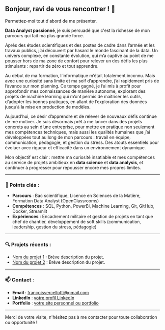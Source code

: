 ## Bonjour, ravi de vous rencontrer ! 👋

Permettez-moi tout d'abord de me présenter.

**Data Analyst passionné**, je suis persuadé que c'est la richesse de mon parcours qui fait ma plus grande force.

Après des études scientifiques et des postes de cadre dans l’armée et les travaux publics, j’ai découvert par hasard le monde fascinant de la data. Un univers complexe, en constante évolution, qui m’a captivé au point de me pousser hors de ma zone de confort pour relever un des défis les plus stimulants : repartir de zéro et tout apprendre.

Au début de ma formation, l’informatique m’était totalement inconnu. Mais avec une curiosité sans limite et ma soif d’apprendre, j’ai rapidement pris de l’avance sur mon planning. Ce temps gagné, je l’ai mis à profit pour approfondir mes connaissances de manière autonome, explorant des projets de machine learning qui m’ont permis de maîtriser les outils, d’adopter les bonnes pratiques, en allant de l’exploration des données jusqu’à la mise en production de modèles.

Aujourd’hui, ce désir d’apprendre et de relever de nouveaux défis continue de me motiver. Je suis désormais prêt à me lancer dans des projets concrets au sein d’une entreprise, pour mettre en pratique non seulement mes compétences techniques, mais aussi les qualités humaines que j’ai développées tout au long de mon parcours : travail en équipe, communication, pédagogie, et gestion du stress. Des atouts essentiels pour évoluer avec rigueur et efficacité dans un environnement dynamique.

Mon objectif est clair : mettre ma curiosité insatiable et mes compétences au service de projets ambitieux en **data science** et **data analysis**, et continuer à progresser pour repousser encore mes propres limites.

---

### 📍 Points clés :
- **Parcours** : Bac scientifique, Licence en Sciences de la Matière, Formation Data Analyst (OpenClassrooms)
- **Compétences** : SQL, Python, PowerBi, Machine Learning, Git, GitHub, Docker, Streamlit
- **Expériences** : Encadrement militaire et gestion de projets en tant que chef de chantier, développement de soft skills (communication, leadership, gestion du stress, pédagogie)

---

### 🔍 Projets récents :
- [Nom du projet 1](lien_du_projet) : Brève description du projet.
- [Nom du projet 2](lien_du_projet) : Brève description du projet.

---

### 📫 Contact :
- **Email** : francoisvercellotti@gmail.com
- **LinkedIn** : [votre profil LinkedIn](lien_vers_votre_profil)
- **Portfolio** : [votre site personnel ou portfolio](lien_vers_site)

---
Merci de votre visite, n'hésitez pas à me contacter pour toute collaboration ou opportunité !
